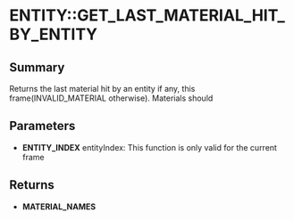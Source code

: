 # ENTITY::GET_LAST_MATERIAL_HIT_BY_ENTITY

## Summary
Returns the last material hit by an entity if any, this frame(INVALID_MATERIAL otherwise). Materials should

## Parameters
* **ENTITY_INDEX** entityIndex: This function is only valid for the current frame

## Returns
* **MATERIAL_NAMES**